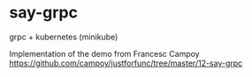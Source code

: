 # say-grpc
grpc + kubernetes (minikube)

Implementation of the demo from Francesc Campoy 
https://github.com/campoy/justforfunc/tree/master/12-say-grpc
